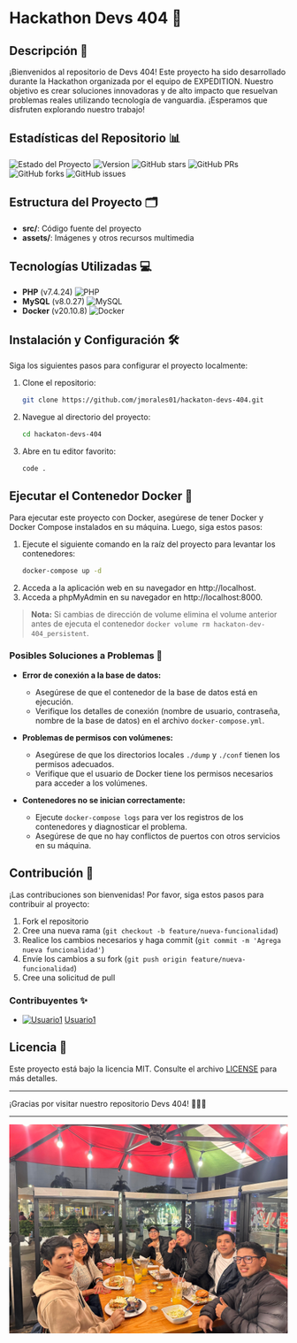 # Hackathon Devs 404 🚀

## Descripción 📝

¡Bienvenidos al repositorio de Devs 404! Este proyecto ha sido desarrollado durante la Hackathon organizada por el equipo de EXPEDITION. Nuestro objetivo es crear soluciones innovadoras y de alto impacto que resuelvan problemas reales utilizando tecnología de vanguardia. ¡Esperamos que disfruten explorando nuestro trabajo!

## Estadísticas del Repositorio 📊

![Estado del Proyecto](https://img.shields.io/badge/estado-en%20desarrollo-brightgreen)
![Version](https://img.shields.io/badge/version-1.0.0-blue)
![GitHub stars](https://img.shields.io/github/stars/jmorales01/hackaton-devs-404)
![GitHub PRs](https://img.shields.io/github/issues-pr/jmorales01/hackaton-devs-404)
![GitHub forks](https://img.shields.io/github/forks/jmorales01/hackaton-devs-404)
![GitHub issues](https://img.shields.io/github/issues/jmorales01/hackaton-devs-404)


## Estructura del Proyecto 🗂️

- **src/**: Código fuente del proyecto
- **assets/**: Imágenes y otros recursos multimedia


## Tecnologías Utilizadas 💻

- **PHP** (v7.4.24) ![PHP](https://img.icons8.com/color/48/000000/php.png)
- **MySQL** (v8.0.27) ![MySQL](https://img.icons8.com/color/48/000000/mysql.png)
- **Docker** (v20.10.8) ![Docker](https://img.icons8.com/color/48/000000/docker.png)


## Instalación y Configuración 🛠️

Siga los siguientes pasos para configurar el proyecto localmente:

1. Clone el repositorio:
   ```bash
   git clone https://github.com/jmorales01/hackaton-devs-404.git
   ```
2. Navegue al directorio del proyecto:
   ```bash
   cd hackaton-devs-404
   ```
3. Abre en tu editor favorito:
   ```bash
   code .
   ```


## Ejecutar el Contenedor Docker 🐳

Para ejecutar este proyecto con Docker, asegúrese de tener Docker y Docker Compose instalados en su máquina. Luego, siga estos pasos:

1. Ejecute el siguiente comando en la raíz del proyecto para levantar los contenedores:
   ```bash
   docker-compose up -d
   ```
2. Acceda a la aplicación web en su navegador en http://localhost.
3. Acceda a phpMyAdmin en su navegador en http://localhost:8000.

> **Nota:** Si cambias de dirección de volume elimina el volume anterior antes de ejecuta el contenedor `docker volume rm hackaton-dev-404_persistent`.

### Posibles Soluciones a Problemas 🔧

- **Error de conexión a la base de datos:**
  - Asegúrese de que el contenedor de la base de datos está en ejecución.
  - Verifique los detalles de conexión (nombre de usuario, contraseña, nombre de la base de datos) en el archivo `docker-compose.yml`.

- **Problemas de permisos con volúmenes:**
  - Asegúrese de que los directorios locales `./dump` y `./conf` tienen los permisos adecuados.
  - Verifique que el usuario de Docker tiene los permisos necesarios para acceder a los volúmenes.

- **Contenedores no se inician correctamente:**
  - Ejecute `docker-compose logs` para ver los registros de los contenedores y diagnosticar el problema.
  - Asegúrese de que no hay conflictos de puertos con otros servicios en su máquina.


## Contribución 🤝

¡Las contribuciones son bienvenidas! Por favor, siga estos pasos para contribuir al proyecto:

1. Fork el repositorio
2. Cree una nueva rama (`git checkout -b feature/nueva-funcionalidad`)
3. Realice los cambios necesarios y haga commit (`git commit -m 'Agrega nueva funcionalidad'`)
4. Envíe los cambios a su fork (`git push origin feature/nueva-funcionalidad`)
5. Cree una solicitud de pull

### Contribuyentes ✨

- [![Usuario1](https://avatars.githubusercontent.com/u/usuario1?v=3&s=48)](https://github.com/usuario1) [Usuario1](https://github.com/usuario1)

## Licencia 📄

Este proyecto está bajo la licencia MIT. Consulte el archivo [LICENSE](LICENSE) para más detalles.

---

¡Gracias por visitar nuestro repositorio Devs 404! 🌟🧑‍💻


---
<div align="center">
<a href="https://porfolio.dev/">
<img src="./public/images/devs 404.jpg">
</a>
<p></p>
</div>
